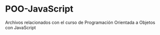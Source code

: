 # POO-JavaScript
Archivos relacionados con el curso de Programación Orientada a Objetos con JavaScript
